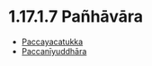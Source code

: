

# 1.17.1.7 Pañhāvāra

* [Paccayacatukka](1.17.1.7/Paccayacatukka.md)
* [Paccanīyuddhāra](1.17.1.7/Paccaniyuddhara.md)



